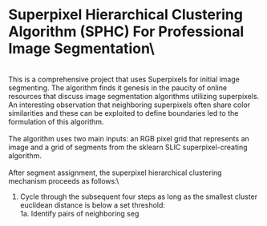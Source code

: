 # Superpixel Hierarchical Clustering Algorithm (SPHC) For Professional Image Segmentation\
\
This is a comprehensive project that uses Superpixels for initial image segmenting. The algorithm finds it genesis in the paucity of online resources that discuss image segmentation algorithms utilizing superpixels. An interesting observation that neighboring superpixels often share color similarities and these can be exploited to define boundaries led to the formulation of this algorithm.\
\
The algorithm uses two main inputs: an RGB pixel grid that represents an image and a grid of segments from the sklearn SLIC superpixel-creating algorithm.\
\
After segment assignment, the superpixel hierarchical clustering mechanism proceeds as follows:\
1. Cycle through the subsequent four steps as long as the smallest cluster euclidean distance is below a set threshold:\
    1a. Identify pairs of neighboring seg